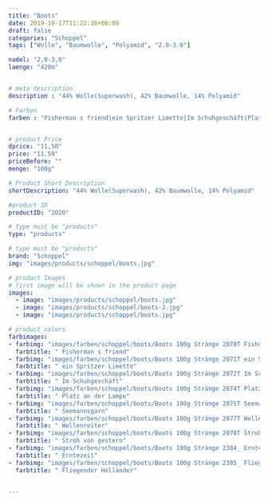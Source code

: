 ```yaml
---
title: "Boots"
date: 2019-10-17T11:22:16+06:00
draft: false
categories: "Schoppel"
tags: ["Wolle", "Baumwolle", "Polyamid", "2.0-3.0"]

nadel: "2,0-3,0" 
laenge: "420m"	


# meta description
description : "44% Wolle(Superwash), 42% Baumwolle, 14% Polyamid"

# Farben
farben : "Fisherman s friend|ein Spritzer Limette|Im Schuhgeschäft|Platz an der Lampe|Seemannsgarn|Wellenreiter|Stroh von gestern|Erntezeit|Fliegender Holländer"


# product Price
dprice: "11,50"
price: "11.50"
priceBefore: ""
menge: "100g"

# Product Short Description
shortDescription: "44% Wolle(Superwash), 42% Baumwolle, 14% Polyamid"

#product ID
productID: "2020"

# type must be "products"
type: "products"

# type must be "products"
brand: "Schoppel"
img: "images/products/schoppel/boots.jpg"   

# product Images
# first image will be shown in the product page
images:
  - image: "images/products/schoppel/boots.jpg"
  - image: "images/products/schoppel/boots-2.jpg"
  - image: "images/products/schoppel/boots.jpg"

# product colors
farbimages:
- farbimg: "images/farben/schoppel/boots/Boots 100g Stränge 2070T Fisherman s friend.jpg"	
  farbtitle: " Fisherman s friend"
- farbimg: "images/farben/schoppel/boots/Boots 100g Stränge 2071T ein Spritzer Limette.jpg"	
  farbtitle: " ein Spritzer Limette"
- farbimg: "images/farben/schoppel/boots/Boots 100g Stränge 2072T Im Schuhgeschäft.jpg"	
  farbtitle: " Im Schuhgeschäft"
- farbimg: "images/farben/schoppel/boots/Boots 100g Stränge 2074T Platz an der Lampe.jpg"	
  farbtitle: " Platz an der Lampe"
- farbimg: "images/farben/schoppel/boots/Boots 100g Stränge 2075T Seemannsgarn.jpg"	
  farbtitle: " Seemannsgarn"
- farbimg: "images/farben/schoppel/boots/Boots 100g Stränge 2077T Wellenreiter.jpg"	
  farbtitle: " Wellenreiter"
- farbimg: "images/farben/schoppel/boots/Boots 100g Stränge 2078T Stroh von gestern.jpg"	
  farbtitle: " Stroh von gestern"
- farbimg: "images/farben/schoppel/boots/Boots 100g Stränge 2384_ Erntezeit.jpg"	
  farbtitle: " Erntezeit"
- farbimg: "images/farben/schoppel/boots/Boots 100g Stränge 2385_ Fliegender Holländer.jpg"	
  farbtitle: " Fliegender Holländer"


---
```



